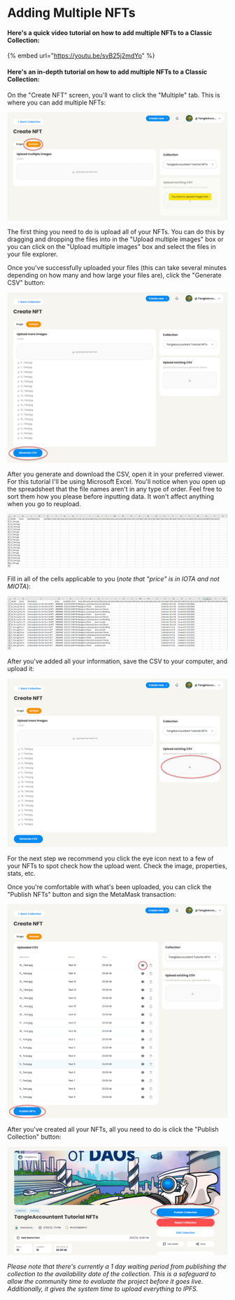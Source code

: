 # Adding Multiple NFTs

#### Here's a quick video tutorial on how to add multiple NFTs to a Classic Collection:

{% embed url="https://youtu.be/svB25j2mdYo" %}

#### **Here's an in-depth tutorial on how to add multiple NFTs to a Classic Collection:**

On the "Create NFT" screen, you'll want to click the "Multiple" tab. This is where you can add multiple NFTs:

![](<../../../.gitbook/assets/image (34).png>)

The first thing you need to do is upload all of your NFTs. You can do this by dragging and dropping the files into in the "Upload multiple images" box or you can click on the "Upload multiple images" box and select the files in your file explorer.

Once you've successfully uploaded your files (this can take several minutes depending on how many and how large your files are), click the "Generate CSV" button:

![](<../../../.gitbook/assets/image (28).png>)

After you generate and download the CSV, open it in your preferred viewer. For this tutorial I'll be using Microsoft Excel. You'll notice when you open up the spreadsheet that the file names aren't in any type of order. Feel free to sort them how you please before inputting data. It won't affect anything when you go to reupload.

![](<../../../.gitbook/assets/image (23).png>)

Fill in all of the cells applicable to you (_note that "price" is in IOTA and not MIOTA_):

![](<../../../.gitbook/assets/image (26).png>)

After you've added all your information, save the CSV to your computer, and upload it:

![](<../../../.gitbook/assets/image (20).png>)

For the next step we recommend you click the eye icon next to a few of your NFTs to spot check how the upload went. Check the image, properties, stats, etc.

Once you're comfortable with what's been uploaded, you can click the "Publish NFTs" button and sign the MetaMask transaction:

![](<../../../.gitbook/assets/image (7).png>)

After you've created all your NFTs, all you need to do is click the "Publish Collection" button:

![](<../../../.gitbook/assets/image (33).png>)

_Please note that there's currently a 1 day waiting period from publishing the collection to the availability date of the collection. This is a safeguard to allow the community time to evaluate the project before it goes live. Additionally, it gives the system time to upload everything to IPFS._
